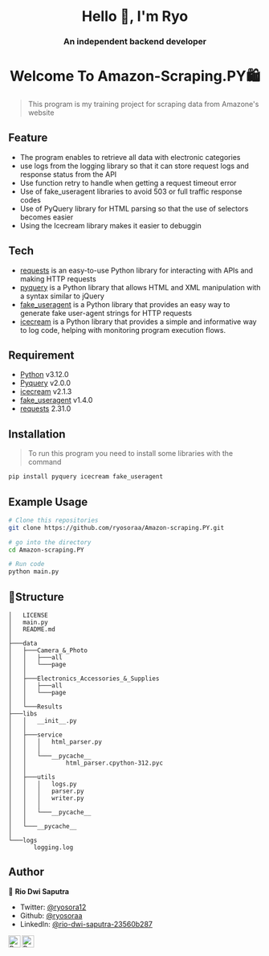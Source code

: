 <h1 align="center" >Hello 👋, I'm Ryo</h1>
<h3 align="center" >An independent backend developer</h3>

<h1 align="center" >Welcome To Amazon-Scraping.PY🛍️</h1>

> This program is my training project for scraping data from Amazone's website

## Feature

- The program enables to retrieve all data with electronic categories
- use logs from the logging library so that it can store request logs and response status from the API
- Use function retry to handle when getting a request timeout error
- Use of fake_useragent libraries to avoid 503 or full traffic response codes
- Use of PyQuery library for HTML parsing so that the use of selectors becomes easier
- Using the Icecream library makes it easier to debuggin

## Tech

- [requests](https://docs.python-requests.org/) is an easy-to-use Python library for interacting with APIs and making HTTP requests
- [pyquery](https://pythonhosted.org/pyquery/) is a Python library that allows HTML and XML manipulation with a syntax similar to jQuery
- [fake_useragent](https://pypi.org/project/fake-useragent/) is a Python library that provides an easy way to generate fake user-agent strings for HTTP requests
- [icecream](https://github.com/gruns/icecream) is a Python library that provides a simple and informative way to log code, helping with monitoring program execution flows.

## Requirement

- [Python](https://www.python.org/) v3.12.0
- [Pyquery](https://pythonhosted.org/pyquery/) v2.0.0
- [icecream](https://github.com/gruns/icecream) v2.1.3
- [fake_useragent](https://pypi.org/project/fake-useragent/) v1.4.0
- [requests](https://docs.python-requests.org/) 2.31.0

## Installation

> To run this program you need to install some libraries with the command

```sh
pip install pyquery icecream fake_useragent
```

## Example Usage

```bash
# Clone this repositories
git clone https://github.com/ryosoraa/Amazon-scraping.PY.git

# go into the directory
cd Amazon-scraping.PY

# Run code
python main.py
```

## 🚀Structure

```
│   LICENSE
│   main.py
│   README.md
│
├───data
│   ├───Camera_&_Photo
│   │   ├───all
│   │   └───page
│   │
│   ├───Electronics_Accessories_&_Supplies
│   │   ├───all
│   │   └───page
│   │
│   └───Results
├───libs
│   │   __init__.py
│   │
│   ├───service
│   │   │   html_parser.py
│   │   │
│   │   └───__pycache__
│   │           html_parser.cpython-312.pyc
│   │
│   ├───utils
│   │   │   logs.py
│   │   │   parser.py
│   │   │   writer.py
│   │   │
│   │   └───__pycache__
│   │
│   └───__pycache__
│
└───logs
       logging.log
```

## Author

👤 **Rio Dwi Saputra**

- Twitter: [@ryosora12](https://twitter.com/ryosora12)
- Github: [@ryosoraa](https://github.com/ryosoraa)
- LinkedIn: [@rio-dwi-saputra-23560b287](https://www.linkedin.com/in/rio-dwi-saputra-23560b287/)

<a href="https://www.linkedin.com/in/ryosora/">
  <img align="left" alt="Ryo's LinkedIn" width="24px" src="https://cdn.jsdelivr.net/npm/simple-icons@v3/icons/linkedin.svg" />
</a>
<a href="https://www.instagram.com/ryosoraaa/">
  <img align="left" alt="Ryo's Instagram" width="24px" src="https://cdn.jsdelivr.net/npm/simple-icons@v3/icons/instagram.svg" /> 
</a>
